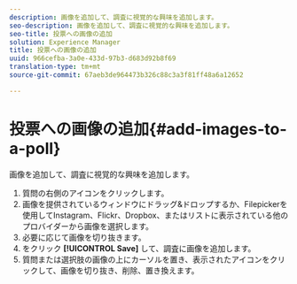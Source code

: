 ```yaml
---
description: 画像を追加して、調査に視覚的な興味を追加します。
seo-description: 画像を追加して、調査に視覚的な興味を追加します。
seo-title: 投票への画像の追加
solution: Experience Manager
title: 投票への画像の追加
uuid: 966cefba-3a0e-433d-97b3-d683d92b8f69
translation-type: tm+mt
source-git-commit: 67aeb3de964473b326c88c3a3f81ff48a6a12652

---
```



# 投票への画像の追加{#add-images-to-a-poll}

画像を追加して、調査に視覚的な興味を追加します。

1. 質問の右側のアイコンをクリックします。
1. 画像を提供されているウィンドウにドラッグ&amp;ドロップするか、Filepickerを使用してInstagram、Flickr、Dropbox、またはリストに表示されている他のプロバイダーから画像を選択します。
1. 必要に応じて画像を切り抜きます。
1. をクリック **[!UICONTROL Save]** して、調査に画像を追加します。
1. 質問または選択肢の画像の上にカーソルを置き、表示されたアイコンをクリックして、画像を切り抜き、削除、置き換えます。
